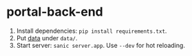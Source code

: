 # portal-back-end

1. Install dependencies: `pip install requirements.txt`.
2. Put [data](https://drive.google.com/file/d/1BjKVB6EEEqoDzM-IX-P_FX35Bmb2Ye9w/view?usp=sharing) under `data/`.
3. Start server: `sanic server.app`. Use `--dev` for hot reloading.
